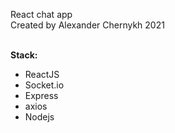 React chat app <br>
Created by Alexander Chernykh 2021 <br><br>

<b>Stack:</b>
<ul>
  <li>ReactJS</li>
  <li>Socket.io</li>
  <li>Express</li>
  <li>axios</li>
  <li>Nodejs</li>
</ul>
